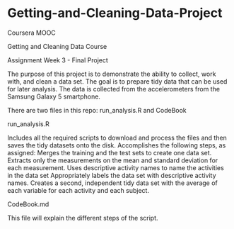 # Getting-and-Cleaning-Data-Project

Coursera MOOC 

Getting and Cleaning Data Course 

Assignment Week 3 - Final Project


The purpose of this project is to demonstrate the ability to collect, work with, and clean a data set. The goal is to prepare tidy data that can be used for later analysis. The data is collected from the accelerometers from the Samsung Galaxy 5 smartphone.

There are two files in this repo: run_analysis.R and CodeBook


run_analysis.R

Includes all the required scripts to download and process the files and then saves the tidy datasets onto the disk.
Accomplishes the following steps, as assigned:
Merges the training and the test sets to create one data set.
Extracts only the measurements on the mean and standard deviation for each measurement.
Uses descriptive activity names to name the activities in the data set
Appropriately labels the data set with descriptive activity names.
Creates a second, independent tidy data set with the average of each variable for each activity and each subject.

CodeBook.md

This file will explain the different steps of the script.
